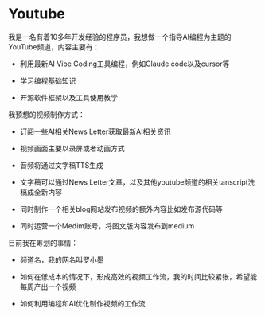 # Youtube

我是一名有着10多年开发经验的程序员，我想做一个指导AI编程为主题的YouTube频道，内容主要有：

-   利用最新AI Vibe Coding工具编程，例如Claude code以及cursor等
    
-   学习编程基础知识
    
-   开源软件框架以及工具使用教学
    

我预想的视频制作方式：

-   订阅一些AI相关News Letter获取最新AI相关资讯
    
-   视频画面主要以录屏或者动画方式
    
-   音频将通过文字稿TTS生成
    
-   文字稿可以通过News Letter文章，以及其他youtube频道的相关tanscript洗稿成全新内容
    
-   同时制作一个相关blog网站发布视频的额外内容比如发布源代码等
    
-   同时运营一个Medim账号，将图文版内容发布到medium
    

目前我在筹划的事情：

-   频道名，我的网名叫罗小墨
    
-   如何在低成本的情况下，形成高效的视频工作流，我的时间比较紧张，希望能每周产出一个视频
    
-   如何利用编程和AI优化制作视频的工作流